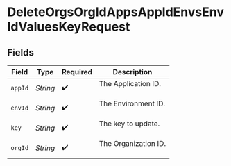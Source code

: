# DeleteOrgsOrgIdAppsAppIdEnvsEnvIdValuesKeyRequest


## Fields

| Field                  | Type                   | Required               | Description            |
| ---------------------- | ---------------------- | ---------------------- | ---------------------- |
| `appId`                | *String*               | :heavy_check_mark:     | The Application ID.<br/><br/> |
| `envId`                | *String*               | :heavy_check_mark:     | The Environment ID.<br/><br/> |
| `key`                  | *String*               | :heavy_check_mark:     | The key to update.<br/><br/> |
| `orgId`                | *String*               | :heavy_check_mark:     | The Organization ID.<br/><br/> |